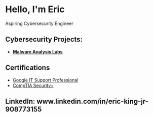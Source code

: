<h1>Hello, I'm Eric <br/></h1>
Aspiring Cybersecurity Engineer

<h2>Cybersecurity Projects:</h2>

- <b>[Malware Analysis Labs](https://github.com/edkjr10/Malware-Analysis-Labs)</b>
    
<h2>Certifications</h2>

- [Google IT Support Professional](https://www.coursera.org/account/accomplishments/professional-cert/HKXVGNFEMTBS)
- [CompTIA Security+](https://www.comptia.org/certifications/security)
    
    
<h2>LinkedIn: www.linkedin.com/in/eric-king-jr-908773155 </h2>
<!---
edkjr10/edkjr10 is a ✨ special ✨ repository because its `README.md` (this file) appears on your GitHub profile.
You can click the Preview link to take a look at your changes.
--->
